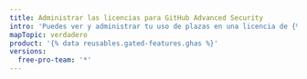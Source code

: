 ```yaml
---
title: Administrar las licencias para GitHub Advanced Security
intro: 'Puedes ver y administrar tu uso de plazas en una licencia de {% data variables.product.prodname_advanced_security %}.'
mapTopic: verdadero
product: '{% data reusables.gated-features.ghas %}'
versions:
  free-pro-team: '*'
---
```


